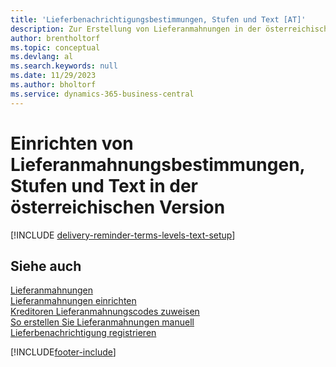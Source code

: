 ```yaml
---
title: 'Lieferbenachrichtigungsbestimmungen, Stufen und Text [AT]'
description: Zur Erstellung von Lieferanmahnungen in der österreichischen Version müssen Sie bestimmte Aufgaben einrichten.
author: brentholtorf
ms.topic: conceptual
ms.devlang: al
ms.search.keywords: null
ms.date: 11/29/2023
ms.author: bholtorf
ms.service: dynamics-365-business-central
---
```


# Einrichten von Lieferanmahnungsbestimmungen, Stufen und Text in der österreichischen Version

[!INCLUDE [delivery-reminder-terms-levels-text-setup](../includes/ATCHDE/delivery-reminder-terms-levels-text-setup.md)]

## Siehe auch 

[Lieferanmahnungen](delivery-reminders.md)  
[Lieferanmahnungen einrichten](how-to-set-up-delivery-reminders.md)  
[Kreditoren Lieferanmahnungscodes zuweisen](how-to-assign-delivery-reminder-codes-to-vendors.md)  
[So erstellen Sie Lieferanmahnungen manuell](how-to-create-delivery-reminders-manually.md)  
[Lieferbenachrichtigung registrieren](how-to-issue-delivery-reminders.md)  


[!INCLUDE[footer-include](../../includes/footer-banner.md)]